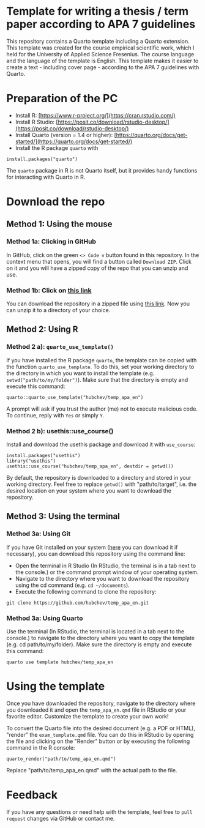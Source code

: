 # Template for writing a thesis / term paper according to APA 7 guidelines

This repository contains a Quarto template including a Quarto extension. This template was created for the course empirical scientific work, which I held for the University of Applied Science Fresenius. The course language and the language of the template is English. This template makes it easier to create a text - including cover page - according to the APA 7 guidelines with Quarto. 

# Preparation of the PC

- Install R: [https://www.r-project.org/](https://cran.rstudio.com/)
- Install R Studio: [https://posit.co/download/rstudio-desktop/](https://posit.co/download/rstudio-desktop/)
- Install Quarto (version = 1.4 or higher): [https://quarto.org/docs/get-started/](https://quarto.org/docs/get-started/)
- Install the R package `quarto` with
```{r}
install.packages("quarto")
```
The `quarto` package in R is not Quarto itself, but it provides handy functions for interacting with Quarto in R.

# Download the repo

## Method 1: Using the mouse

### Method 1a: Clicking in GitHub

In GitHub, click on the green `<> Code v` button found in this repository. In the context menu that opens, you will find a button called `Download ZIP`. Click on it and you will have a zipped copy of the repo that you can unzip and use.

### Method 1b: Click on [this link](https://github.com/hubchev/temp_apa_en/zipball/HEAD)

You can download the repository in a zipped file using [this link](https://github.com/hubchev/temp_apa_en/zipball/HEAD). Now you can unzip it to a directory of your choice.

## Method 2: Using R

### Method 2 a): `quarto_use_template()`

If you have installed the R package `quarto`, the template can be copied with the function `quarto_use_template`. To do this, set your working directory to the directory in which you want to install the template (e.g. `setwd("path/to/my/folder")`). Make sure that the directory is empty and execute this command:

```{r}
quarto::quarto_use_template("hubchev/temp_apa_en")
```

A prompt will ask if you trust the author (me) not to execute malicious code. To continue, reply with `Yes` or simply `Y`.

### Method 2 b): usethis::use_course()

Install and download the usethis package and download it with `use_course`:

```{r}
install.packages("usethis")
library("usethis")
usethis::use_course("hubchev/temp_apa_en", destdir = getwd())
```

By default, the repository is downloaded to a directory and stored in your working directory. Feel free to replace `getwd()` with "path/to/target", i.e. the desired location on your system where you want to download the repository.


## Method 3: Using the terminal
### Method 3a: Using Git

If you have Git installed on your system ([here](https://git-scm.com/downloads) you can download it if necessary), you can download this repository using the command line:

- Open the terminal in R Studio (In RStudio, the terminal is in a tab next to the console.) or the command prompt window of your operating system.
- Navigate to the directory where you want to download the repository using the cd command (e.g. `cd ~/documents`).
- Execute the following command to clone the repository:

```{bash}
git clone https://github.com/hubchev/temp_apa_en.git
```

### Method 3a: Using Quarto

Use the terminal (In RStudio, the terminal is located in a tab next to the console.) to navigate to the directory where you want to copy the template (e.g. cd path/to/my/folder). Make sure the directory is empty and execute this command:

```{bash}
quarto use template hubchev/temp_apa_en
```


# Using the template
Once you have downloaded the repository, navigate to the directory where you downloaded it and open the `temp_apa_en.qmd` file in RStudio or your favorite editor. Customize the template to create your own work!

To convert the Quarto file into the desired document (e.g. a PDF or HTML), "render" the `exam_template.qmd` file. You can do this in RStudio by opening the file and clicking on the "Render" button or by executing the following command in the R console:

```{r}
quarto_render("path/to/temp_apa_en.qmd")
```

Replace "path/to/temp_apa_en.qmd" with the actual path to the file.


# Feedback

If you have any questions or need help with the template, feel free to `pull request` changes via GitHub or contact me. 